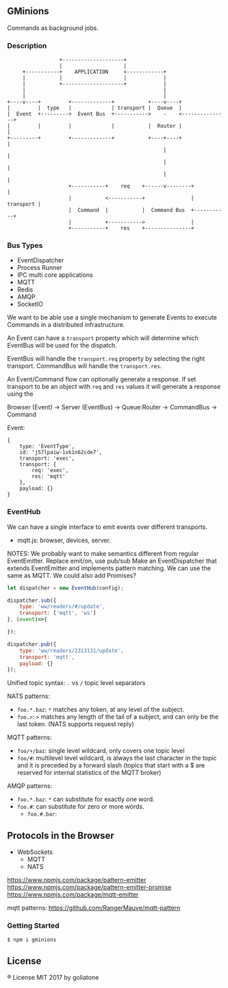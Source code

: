 ## GMinions

Commands as background jobs.

### Description

```
                 +--------------------+
                 |                    |
     +-----------+    APPLICATION     <------------+
     |           |                    |            |
     |           +--------------------+            |
     |                                             |
     |                                             |
+----v----+         +-------------+           +----v----+
|         |  type   |             | transport |  Queue  |
|  Event  +--------->  Event Bus  +----------->    -    <---------------+
|         |         |             |           |  Router |               |
+---------+         +-------------+           +----+----+               |
                                                   |                    |
                                                   |                    |
                                                   |                    |
                    +-----------+    req    +------v--------+           |
                    |           <-----------+               | transport |
                    |  Command  |           |  Command Bus  +-----------+        
                    |           +----------->               |
                    +-----------+    res    +---------------+
```

### Bus Types

* EventDispatcher
* Process Runner
* IPC multi core applications
* MQTT
* Redis
* AMQP
* SocketIO


We want to be able use a single mechanism to generate Events to execute Commands in a distributed infrastructure.

An Event can have a `transport` property which will determine which EventBus will be used for the dispatch.

EventBus will handle the `transport.req` property by selecting the right transport.
CommandBus will handle the `transport.res`.

An Event/Command flow can optionally generate a response. If set transport to be an object with `req` and `res` values it will generate a response using the

Browser (Event) -> Server (EventBus) -> Queue:Router -> CommandBus -> Command

Event:
```
{
    type: 'EventType',
    id: 'j57lpaiw-1xk1n62cde7',
    transport: 'exec',
    transport: {
        req: 'exec',
        res: 'mqtt'
    },
    payload: {}
}
```


### EventHub

We can have a single interface to emit events over different transports.
- mqtt.js: browser, devices, server.

NOTES: We probably want to make semantics different from regular EventEmitter. Replace emit/on, use pub/sub
Make an EventDispatcher that extends EventEmitter and implements pattern matching. We can use the same as MQTT. We could also add Promises?

```js
let dispatcher = new EventHub(config);

dispatcher.sub({
    type: 'ww/readers/#/update',
    transport: ['mqtt', 'ws']
}, (event)=>{

});

dispatcher.pub({
    type: 'ww/readers/2313131/update',
    transport: 'mqtt',
    payload: {}
});
```

Unified topic syntax:
`.` vs `/` topic level separators

NATS patterns:
* `foo.*.baz`: `*` matches any token, at any level of the subject.
* `foo.>`: `>` matches any length of the tail of a subject, and can only be the last token.
(NATS supports request reply)

MQTT patterns:
* `foo/+/baz`: single level wildcard, only covers one topic level
* `foo/#`: multilevel level wildcard, is always the last character in the topic and it is preceded by a forward slash
(topics that start with a $ are reserved for internal statistics of the MQTT broker)

AMQP patterns:
* `foo.*.baz`: `*` can substitute for exactly one word.
* `foo.#`:  can substitute for zero or more words.
    * `foo.#.bar`:


## Protocols in the Browser

* WebSockets
    * MQTT
    * NATS

https://www.npmjs.com/package/pattern-emitter
https://www.npmjs.com/package/pattern-emitter-promise
https://www.npmjs.com/package/mqtt-emitter


mqtt patterns:
https://github.com/RangerMauve/mqtt-pattern
### Getting Started

```
$ npm i gminions
```

## License

® License MIT 2017 by goliatone
